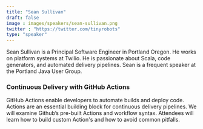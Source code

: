 ```yaml
---
title: "Sean Sullivan"
draft: false
image : images/speakers/sean-sullivan.png
twitter : "https://twitter.com/tinyrobots"
type: "speaker"
---
```


Sean Sullivan is a Principal Software Engineer in Portland Oregon. He works on platform systems at Twilio. He is passionate about Scala, code generators, and automated delivery pipelines. Sean is a frequent speaker at the Portland Java User Group.

###  Continuous Delivery with GitHub Actions 

GitHub Actions enable developers to automate builds and deploy code. Actions are an essential building block for continuous delivery pipelines. We will examine Github’s pre-built Actions and workflow syntax. Attendees will learn how to build custom Action's and how to avoid common pitfalls.

